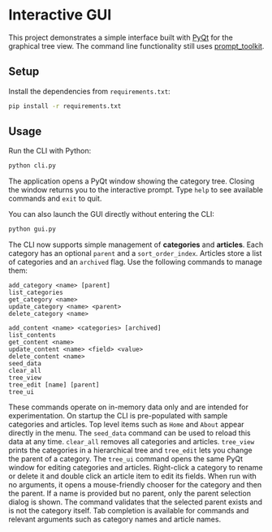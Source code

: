 # Interactive GUI

This project demonstrates a simple interface built with
[PyQt](https://riverbankcomputing.com/software/pyqt/) for the graphical
tree view. The command line functionality still uses
[prompt_toolkit](https://github.com/prompt-toolkit/python-prompt-toolkit).

## Setup

Install the dependencies from `requirements.txt`:

```bash
pip install -r requirements.txt
```

## Usage

Run the CLI with Python:

```bash
python cli.py
```
The application opens a PyQt window showing the category tree. Closing the
window returns you to the interactive prompt. Type `help` to see available
commands and `exit` to quit.

You can also launch the GUI directly without entering the CLI:

```bash
python gui.py
```

The CLI now supports simple management of **categories** and **articles**. Each category has an optional `parent` and a `sort_order_index`. Articles store a list of categories and an `archived` flag. Use the following commands to manage them:

```
add_category <name> [parent]
list_categories
get_category <name>
update_category <name> <parent>
delete_category <name>

add_content <name> <categories> [archived]
list_contents
get_content <name>
update_content <name> <field> <value>
delete_content <name>
seed_data
clear_all
tree_view
tree_edit [name] [parent]
tree_ui
```

These commands operate on in-memory data only and are intended for experimentation.
On startup the CLI is pre-populated with sample categories and articles. Top
level items such as `Home` and `About` appear directly in the menu. The
`seed_data` command can be used to reload this data at any time. `clear_all`
removes all categories and articles. `tree_view` prints the categories in a
hierarchical tree and `tree_edit` lets you change the parent of a category.
The `tree_ui` command opens the same PyQt window for editing categories and
articles. Right-click a category to rename or delete it and double click an
article item to edit its fields.
When run with no arguments, it opens a mouse-friendly chooser for the
category and then the parent. If a name is provided but no parent, only the
parent selection dialog is shown. The command validates that the selected
parent exists and is not the category itself. Tab completion is available
for commands and relevant arguments such as category names and article names.

